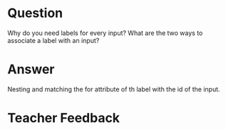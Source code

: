 # Question
Why do you need labels for every input? What are the two ways to associate a label with an input?

# Answer
Nesting and matching the for attribute of th label with the id of the input.

# Teacher Feedback
